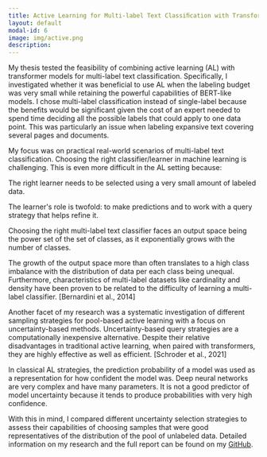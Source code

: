 ```yaml
---
title: Active Learning for Multi-label Text Classiﬁcation with Transformers
layout: default
modal-id: 6
image: img/active.png
description: 
---
```

My thesis tested the feasibility of combining active learning (AL) with transformer models for multi-label text classification. Specifically, I investigated whether it was beneficial to use AL when the labeling budget was very small while retaining the powerful capabilities of BERT-like models. I chose multi-label classification instead of single-label because the benefits would be significant given the cost of an expert needed to spend time deciding all the possible labels that could apply to one data point. This was particularly an issue when labeling expansive text covering several pages and documents.

My focus was on practical real-world scenarios of multi-label text classification. Choosing the right classifier/learner in machine learning is challenging. This is even more difficult in the AL setting because:

The right learner needs to be selected using a very small amount of labeled data.

The learner's role is twofold: to make predictions and to work with a query strategy that helps refine it.

Choosing the right multi-label text classifier faces an output space being the power set of the set of classes, as it exponentially grows with the number of classes.

The growth of the output space more than often translates to a high class imbalance with the distribution of data per each class being unequal. Furthermore, characteristics of multi-label datasets like cardinality and density have been proven to be related to the difficulty of learning a multi-label classifier. [Bernardini et al., 2014]

Another facet of my research was a systematic investigation of different sampling strategies for pool-based active learning with a focus on uncertainty-based methods. Uncertainty-based query strategies are a computationally inexpensive alternative. Despite their relative disadvantages in traditional active learning, when paired with transformers, they are highly effective as well as efficient. [Schroder et al., 2021]

In classical AL strategies, the prediction probability of a model was used as a representation for how confident the model was. Deep neural networks are very complex and have many parameters. It is not a good predictor of model uncertainty because it tends to produce probabilities with very high confidence.

With this in mind, I compared different uncertainty selection strategies to assess their capabilities of choosing samples that were good representatives of the distribution of the pool of unlabeled data. Detailed information on my research and the full report can be found on my [GitHub](https://github.com/emamarela/ActiveLearning).





